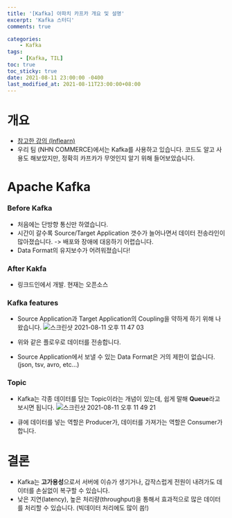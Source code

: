 ```yaml
---
title: '[Kafka] 아파치 카프카 개요 및 설명'
excerpt: 'Kafka 스터디'
comments: true

categories:
    - Kafka
tags:
    - [Kafka, TIL]
toc: true
toc_sticky: true
date: 2021-08-11 23:00:00 -0400
last_modified_at: 2021-08-11T23:00:00+08:00
---
```


# 개요
- [참고한 강의 (Inflearn)](https://www.inflearn.com/course/%EC%95%84%ED%8C%8C%EC%B9%98-%EC%B9%B4%ED%94%84%EC%B9%B4-%EC%9E%85%EB%AC%B8/lecture/67221?tab=curriculum)
- 우리 팀 (NHN COMMERCE)에서는 Kafka를 사용하고 있습니다. 코드도 알고 사용도 해보았지만, 정확히 카프카가 무엇인지 알기 위해 들어보았습니다.

# Apache Kafka
### Before Kafka
- 처음에는 단방향 통신만 하였습니다.
- 시간이 갈수록 Source/Target Application 갯수가 늘어나면서 데이터 전송라인이 많아졌습니다. -> 배포와 장애에 대응하기 어렵습니다.
- Data Format의 유지보수가 어려워졌습니다!

### After Kakfa
- 링크드인에서 개발. 현재는 오픈소스

### Kafka features
- Source Application과 Target Application의 Coupling을 약하게 하기 위해 나왔습니다.
![스크린샷 2021-08-11 오후 11 47 03](https://user-images.githubusercontent.com/51807128/129051040-0689e6d7-b9d0-4125-86de-b3502b134275.png)

- 위와 같은 플로우로 데이터를 전송합니다.
- Source Application에서 보낼 수 있는 Data Format은 거의 제한이 없습니다. (json, tsv, avro, etc...)
### Topic
- Kafka는 각종 데이터를 담는 Topic이라는 개념이 있는데, 쉽게 말해 **Queue**라고 보시면 됩니다. 
![스크린샷 2021-08-11 오후 11 49 21](https://user-images.githubusercontent.com/51807128/129051434-240314b4-b815-461e-a3e7-fb2a8b25a22c.png)

- 큐에 데이터를 넣는 역할은 Producer가, 데이터를 가져가는 역할은 Consumer가 합니다.

# 결론
- Kafka는 **고가용성**으로서 서버에 이슈가 생기거나, 갑작스럽게 전원이 내려가도 데이터를 손실없이 복구할 수 있습니다.
- 낮은 지연(latency), 높은 처리량(throughput)을 통해서 효과적으로 많은 데이터를 처리할 수 있습니다. (빅데이터 처리에도 많이 씀!)
